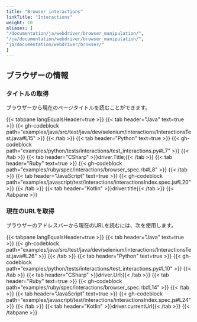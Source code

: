 ```yaml
---
title: "Browser interactions"
linkTitle: "Interactions"
weight: 10
aliases: [
"/documentation/ja/webdriver/browser_manipulation/",
"/ja/documentation/webdriver/browser_manipulation/",
"ja/documentation/webdriver/browser/"
]
---
```


## ブラウザーの情報

### タイトルの取得

ブラウザーから現在のページタイトルを読むことができます。

{{< tabpane langEqualsHeader=true >}}
{{< tab header="Java" text=true >}}
{{< gh-codeblock path="examples/java/src/test/java/dev/selenium/interactions/InteractionsTest.java#L15" >}}
{{< /tab >}}
{{< tab header="Python" text=true >}}
{{< gh-codeblock path="examples/python/tests/interactions/test_interactions.py#L7" >}}
{{< /tab >}}
  {{< tab header="CSharp" >}}driver.Title;{{< /tab >}}
{{< tab header="Ruby" text=true >}}
{{< gh-codeblock path="examples/ruby/spec/interactions/browser_spec.rb#L8" >}}
{{< /tab >}}
{{< tab header="JavaScript" text=true >}}
{{< gh-codeblock path="examples/javascript/test/interactions/interactionsIndex.spec.js#L20" >}}
{{< /tab >}}
  {{< tab header="Kotlin" >}}driver.title{{< /tab >}}
{{< /tabpane >}}


### 現在のURLを取得

ブラウザーのアドレスバーから現在のURLを読むには、次を使用します。

{{< tabpane langEqualsHeader=true >}}
{{< tab header="Java" text=true >}}
{{< gh-codeblock path="examples/java/src/test/java/dev/selenium/interactions/InteractionsTest.java#L26" >}}
{{< /tab >}}
{{< tab header="Python" text=true >}}
{{< gh-codeblock path="examples/python/tests/interactions/test_interactions.py#L10" >}}
{{< /tab >}}
{{< tab header="CSharp" >}}driver.Url;{{< /tab >}}
{{< tab header="Ruby" text=true >}}
{{< gh-codeblock path="examples/ruby/spec/interactions/browser_spec.rb#L14" >}}
{{< /tab >}}
{{< tab header="JavaScript" text=true >}}
{{< gh-codeblock path="examples/javascript/test/interactions/interactionsIndex.spec.js#L24" >}}
{{< /tab >}}
{{< tab header="Kotlin" >}}driver.currentUrl{{< /tab >}}
{{< /tabpane >}}
